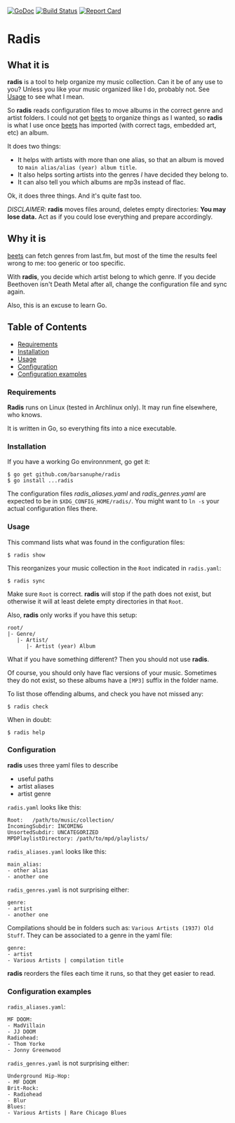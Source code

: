 [![GoDoc](https://godoc.org/github.com/barsanuphe/radis?status.svg)](https://godoc.org/github.com/barsanuphe/radis)
[![Build Status](https://travis-ci.org/barsanuphe/radis.svg?branch=master)](https://travis-ci.org/barsanuphe/radis)
[![Report Card](http://goreportcard.com/badge/barsanuphe/radis)](http://goreportcard.com/report/barsanuphe/radis)

# Radis

## What it is

**radis** is a tool to help organize my music collection.
Can it be of any use to you?
Unless you like your music organized like I do, probably not.
See [Usage](#usage) to see what I mean.

So **radis** reads configuration files to move albums in the correct genre and
artist folders.
I could not get [beets](https://github.com/beetbox/beets) to organize things as
I wanted, so **radis** is what I use once [beets](https://github.com/beetbox/beets)
has imported (with correct tags, embedded art, etc) an album.

It does two things:

- It helps with artists with more than one alias, so that an album is moved to
 `main alias/alias (year) album title`.
- It also helps sorting artists into the genres *I* have decided they belong to.
- It can also tell you which albums are mp3s instead of flac.

Ok, it does three things.
And it's quite fast too.

*DISCLAIMER*: **radis** moves files around, deletes empty directories:
**You may lose data.**
Act as if you could lose everything and prepare accordingly.

## Why it is

[beets](https://github.com/beetbox/beets) can fetch genres from last.fm, but
most of the time the results feel wrong to me: too generic or too specific.

With **radis**, you decide which artist belong to which genre.
If you decide Beethoven isn't Death Metal after all, change the configuration
file and sync again.

Also, this is an excuse to learn Go.

## Table of Contents

- [Requirements](#requirements)
- [Installation](#installation)
- [Usage](#usage)
- [Configuration](#configuration)
- [Configuration examples](#configuration-example)

### Requirements

**Radis** runs on Linux (tested in Archlinux only).
It may run fine elsewhere, who knows.

It is written in Go, so everything fits into a nice executable.

### Installation

If you have a working Go environnment, go get it:

    $ go get github.com/barsanuphe/radis
    $ go install ...radis

The configuration files *radis_aliases.yaml* and *radis_genres.yaml* are
expected to be in `$XDG_CONFIG_HOME/radis/`.
You might want to `ln -s` your actual configuration files there.

### Usage

This command lists what was found in the configuration files:

    $ radis show

This reorganizes your music collection in the `Root` indicated in `radis.yaml`:

    $ radis sync

Make sure `Root` is correct.
**radis** will stop if the path does not exist, but otherwise it will at least
delete empty directories in that `Root`.

Also, **radis** only works if you have this setup:

    root/
    |- Genre/
       |- Artist/
          |- Artist (year) Album

What if you have something different?
Then you should not use **radis**.

Of course, you should only have flac versions of your music.
Sometimes they do not exist, so these albums have a `[MP3]` suffix in the folder
name.

To list those offending albums, and check you have not missed any:

    $ radis check

When in doubt:

    $ radis help

### Configuration

**radis** uses three yaml files to describe
- useful paths
- artist aliases
- artist genre

`radis.yaml` looks like this:

    Root:   /path/to/music/collection/
    IncomingSubdir: INCOMING
    UnsortedSubdir: UNCATEGORIZED
    MPDPlaylistDirectory: /path/to/mpd/playlists/

`radis_aliases.yaml` looks like this:

    main_alias:
    - other alias
    - another one

`radis_genres.yaml` is not surprising either:

    genre:
    - artist
    - another one

Compilations should be in folders such as: `Various Artists (1937) Old Stuff`.
They can be associated to a genre in the yaml file:

    genre:
    - artist
    - Various Artists | compilation title


**radis** reorders the files each time it runs, so that they get easier to read.

### Configuration examples

`radis_aliases.yaml`:

    MF DOOM:
    - MadVillain
    - JJ DOOM
    Radiohead:
    - Thom Yorke
    - Jonny Greenwood

`radis_genres.yaml` is not surprising either:

    Underground Hip-Hop:
    - MF DOOM
    Brit-Rock:
    - Radiohead
    - Blur
    Blues:
    - Various Artists | Rare Chicago Blues


